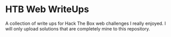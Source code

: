 # HTB Web WriteUps

A collection of write ups for Hack The Box web challenges I really enjoyed.
I will only upload solutions that are completely mine to this repository.

